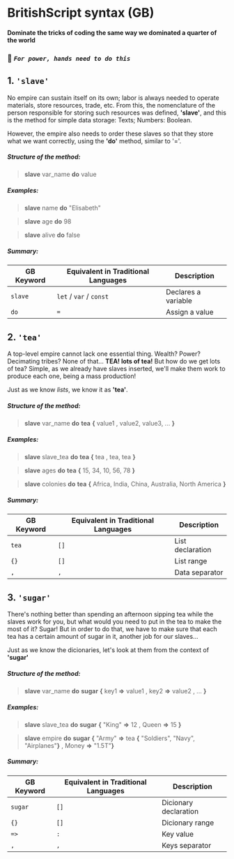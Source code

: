 # BritishScript syntax (GB)

#### Dominate the tricks of coding the same way we dominated a quarter of the world

### 🧾 _`For power, hands need to do this`_

## 1. **`'slave'`**
 No empire can sustain itself on its own; labor is always needed to operate materials, store resources, trade, etc. From this, the nomenclature of the person responsible for storing such resources was defined, **'slave'**, and this is the method for simple data storage:
 Texts;
 Numbers:
 Boolean.

 However, the empire also needs to order these slaves so that they store what we want correctly, using the **'do'** method, similar to '='.

##### Structure of the method:
> **slave** var_name **do** value

##### Examples:
> **slave** name **do** "Elisabeth"

> **slave** age **do** 98

> **slave** alive **do** false

##### Summary:
| GB Keyword | Equivalent in Traditional Languages | Description |
|------------|-------------------------------------|-------------|
| `slave`    | `let` / `var` / `const`             | Declares a variable |
| `do`       | `=`                                 | Assign a value |

			
## 2. **`'tea'`**
 A top-level empire cannot lack one essential thing. Wealth? Power? Decimating tribes? None of that... **TEA! lots of tea!** But how do we get lots of tea? Simple, as we already have slaves inserted, we'll make them work to produce each one, being a mass production! 

 Just as we know _lists_, we know it as **'tea'**.

##### Structure of the method:
> **slave** var_name **do** **tea** **{** value1 , value2, value3, ... **}** 

##### Examples:
> **slave** slave_tea **do** **tea** **{** tea , tea, tea **}**

> **slave** ages **do** **tea** **{** 15, 34, 10, 56, 78 **}**

> **slave** colonies **do** **tea** **{** Africa, India, China, Australia, North America **}**

##### Summary:
| GB Keyword | Equivalent in Traditional Languages | Description |
|------------|-------------------------------------|-------------|
| `tea`      | `[]`                                | List declaration |
| `{}`       | `[]`                                | List range |
| `,`        | `,`                                 | Data separator |


## 3. **`'sugar'`**
 There's nothing better than spending an afternoon sipping tea while the slaves work for you, but what would you need to put in the tea to make the most of it? Sugar! But in 
 order to do that, we have to make sure that each tea has a certain amount of sugar in it, another job for our slaves...

 Just as we know the dicionaries, let's look at them from the context of **'sugar'**

##### Structure of the method:
> **slave** var_name **do** **sugar** **{** key1 **=>** value1 , key2 **=>** value2 , ... **}** 

##### Examples:
> **slave** slave_tea **do** **sugar** **{** "King" **=>** 12 , Queen **=>** 15 **}** 

> **slave** empire **do** **sugar** **{** "Army" **=>** tea **{** "Soldiers", "Navy", "Airplanes"**}** , Money **=>** "1.5T"**}** 

##### Summary:
| GB Keyword | Equivalent in Traditional Languages | Description |
|------------|-------------------------------------|-------------|
| `sugar`      | `[]`                                | Dicionary declaration |
| `{}`       | `[]`                                | Dicionary range |
| `=>`        | `:`                                 | Key value |
| `,`        | `,`                                 | Keys separator |


